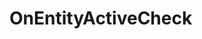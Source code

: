 <Badge type="danger" text="Carbon Compatible"/><Badge type="warning" text="Oxide Compatible"/>
# OnEntityActiveCheck
```csharp

```
